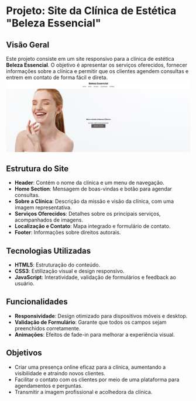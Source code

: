 # Projeto: Site da Clínica de Estética "Beleza Essencial"

## Visão Geral
Este projeto consiste em um site responsivo para a clínica de estética **Beleza Essencial**. O objetivo é apresentar os serviços oferecidos, fornecer informações sobre a clínica e permitir que os clientes agendem consultas e entrem em contato de forma fácil e direta.
![Captura de Tela](image/home.PNG)
## Estrutura do Site
- **Header**: Contém o nome da clínica e um menu de navegação.
- **Home Section**: Mensagem de boas-vindas e botão para agendar consultas.
- **Sobre a Clínica**: Descrição da missão e visão da clínica, com uma imagem representativa.
- **Serviços Oferecidos**: Detalhes sobre os principais serviços, acompanhados de imagens.
- **Localização e Contato**: Mapa integrado e formulário de contato.
- **Footer**: Informações sobre direitos autorais.

## Tecnologias Utilizadas
- **HTML5**: Estruturação do conteúdo.
- **CSS3**: Estilização visual e design responsivo.
- **JavaScript**: Interatividade, validação de formulários e feedback ao usuário.

## Funcionalidades
- **Responsividade**: Design otimizado para dispositivos móveis e desktop.
- **Validação de Formulário**: Garante que todos os campos sejam preenchidos corretamente.
- **Animações**: Efeitos de fade-in para melhorar a experiência visual.

## Objetivos
- Criar uma presença online eficaz para a clínica, aumentando a visibilidade e atraindo novos clientes.
- Facilitar o contato com os clientes por meio de uma plataforma para agendamentos e perguntas.
- Transmitir a imagem profissional e acolhedora da clínica.
